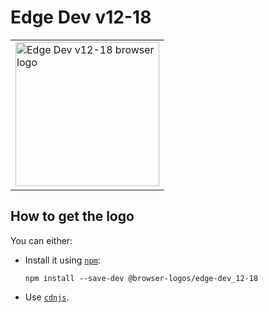 Edge Dev v12-18
===============

<!-- markdownlint-disable line-length no-inline-html -->
<table>
    <tr height=240>
        <td>
            <a href="https://github.com/alrra/browser-logos/tree/1aa882acec6e9ec7b72af89384e98e3cf811f1cd/src/archive/edge-dev_12-18">
                <img width=230 src="https://raw.githubusercontent.com/alrra/browser-logos/1aa882acec6e9ec7b72af89384e98e3cf811f1cd/src/archive/edge-dev_12-18/edge-dev_12-18_512x512.png" alt="Edge Dev v12-18 browser logo">
            </a>
        </td>
    </tr>
</table>
<!-- markdownlint-enable line-length no-inline-html -->

How to get the logo
-------------------

You can either:

* Install it using [`npm`][npm]:

  `npm install --save-dev @browser-logos/edge-dev_12-18`

* Use [`cdnjs`][cdnjs].

<!-- Link labels: -->

[cdnjs]: https://cdnjs.com/libraries/browser-logos
[npm]: https://www.npmjs.com/
